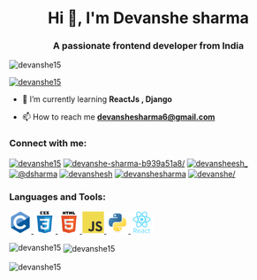 <h1 align="center">Hi 👋, I'm Devanshe sharma</h1>
<h3 align="center">A passionate frontend developer from India</h3>

<p align="left"> <img src="https://komarev.com/ghpvc/?username=devanshe15&label=Profile%20views&color=0e75b6&style=flat" alt="devanshe15" /> </p>

<p align="left"> <a href="https://twitter.com/devanshe15" target="blank"><img src="https://img.shields.io/twitter/follow/devanshe15?logo=twitter&style=for-the-badge" alt="devanshe15" /></a> </p>

- 🌱 I’m currently learning **ReactJs , Django**

- 📫 How to reach me **devanshesharma6@gmail.com**

<h3 align="left">Connect with me:</h3>
<p align="left">
<a href="https://twitter.com/devanshe15" target="blank"><img align="center" src="https://raw.githubusercontent.com/rahuldkjain/github-profile-readme-generator/master/src/images/icons/Social/twitter.svg" alt="devanshe15" height="30" width="40" /></a>
<a href="https://linkedin.com/in/devanshe-sharma-b939a51a8/" target="blank"><img align="center" src="https://raw.githubusercontent.com/rahuldkjain/github-profile-readme-generator/master/src/images/icons/Social/linked-in-alt.svg" alt="devanshe-sharma-b939a51a8/" height="30" width="40" /></a>
<a href="https://instagram.com/devansheesh_" target="blank"><img align="center" src="https://raw.githubusercontent.com/rahuldkjain/github-profile-readme-generator/master/src/images/icons/Social/instagram.svg" alt="devansheesh_" height="30" width="40" /></a>
<a href="https://medium.com/@Dsharma_" target="blank"><img align="center" src="https://raw.githubusercontent.com/rahuldkjain/github-profile-readme-generator/master/src/images/icons/Social/medium.svg" alt="@dsharma" height="30" width="40" /></a>
<a href="https://www.codechef.com/users/devanshesh" target="blank"><img align="center" src="https://cdn.jsdelivr.net/npm/simple-icons@3.1.0/icons/codechef.svg" alt="devanshesh" height="30" width="40" /></a>
<a href="https://www.hackerrank.com/devanshesharma" target="blank"><img align="center" src="https://raw.githubusercontent.com/rahuldkjain/github-profile-readme-generator/master/src/images/icons/Social/hackerrank.svg" alt="devanshesharma" height="30" width="40" /></a>
<a href="https://www.leetcode.com/devanshe/" target="blank"><img align="center" src="https://raw.githubusercontent.com/rahuldkjain/github-profile-readme-generator/master/src/images/icons/Social/leet-code.svg" alt="devanshe/" height="30" width="40" /></a>
</p>

<h3 align="left">Languages and Tools:</h3>
<p align="left"> <a href="https://www.cprogramming.com/" target="_blank" rel="noreferrer"> <img src="https://raw.githubusercontent.com/devicons/devicon/master/icons/c/c-original.svg" alt="c" width="40" height="40"/> </a> <a href="https://www.w3schools.com/css/" target="_blank" rel="noreferrer"> <img src="https://raw.githubusercontent.com/devicons/devicon/master/icons/css3/css3-original-wordmark.svg" alt="css3" width="40" height="40"/> </a> <a href="https://www.w3.org/html/" target="_blank" rel="noreferrer"> <img src="https://raw.githubusercontent.com/devicons/devicon/master/icons/html5/html5-original-wordmark.svg" alt="html5" width="40" height="40"/> </a> <a href="https://developer.mozilla.org/en-US/docs/Web/JavaScript" target="_blank" rel="noreferrer"> <img src="https://raw.githubusercontent.com/devicons/devicon/master/icons/javascript/javascript-original.svg" alt="javascript" width="40" height="40"/> </a> <a href="https://www.python.org" target="_blank" rel="noreferrer"> <img src="https://raw.githubusercontent.com/devicons/devicon/master/icons/python/python-original.svg" alt="python" width="40" height="40"/> </a> <a href="https://reactjs.org/" target="_blank" rel="noreferrer"> <img src="https://raw.githubusercontent.com/devicons/devicon/master/icons/react/react-original-wordmark.svg" alt="react" width="40" height="40"/> </a> </p>


<p><img align="left" src="https://github-readme-stats.vercel.app/api/top-langs?username=devanshe15&show_icons=true&locale=en&layout=compact" alt="devanshe15" /></p>

<p>&nbsp;<img align="center" src="https://github-readme-stats.vercel.app/api?username=devanshe15&show_icons=true&locale=en" alt="devanshe15" /></p>
<p><img align="center" src="https://github-readme-streak-stats.herokuapp.com/?user=devanshe15&" alt="devanshe15" /></p>
